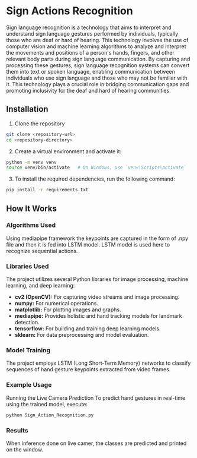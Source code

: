 # Sign Actions Recognition<br>

Sign language recognition is a technology that aims to interpret and understand sign language gestures performed by individuals, typically those who are deaf or hard of hearing. This technology involves the use of computer vision and machine learning algorithms to analyze and interpret the movements and positions of a person's hands, fingers, and other relevant body parts during sign language communication. By capturing and processing these gestures, sign language recognition systems can convert them into text or spoken language, enabling communication between individuals who use sign language and those who may not be familiar with it. This technology plays a crucial role in bridging communication gaps and promoting inclusivity for the deaf and hard of hearing communities.<br>




## Installation

1. Clone the repository 
```bash 
git clone <repository-url>
cd <repository-directory>
```

2. Create a virtual environment and activate it:
```bash
python -m venv venv
source venv/bin/activate   # On Windows, use `venv\Scripts\activate`
``` 

3. To install the required dependencies, run the following command:
```bash
pip install -r requirements.txt
```

## How It Works
### Algorithms Used
Using mediapipe framework the keypoints are captured in the form of .npy file and then it is fed into LSTM model. LSTM model is used here to recognize sequential actions.<br>

### Libraries Used

The project utilizes several Python libraries for image processing, machine learning, and deep learning:

<ul>
<li><strong>cv2 (OpenCV):</strong> For capturing video streams and image processing.</li>
<li><strong>numpy:</strong> For numerical operations.</li>
<li><strong>matplotlib:</strong> For plotting images and graphs.</li>
<li><strong>mediapipe:</strong> Provides holistic and hand tracking models for landmark detection.</li>
<li><strong>tensorflow:</strong> For building and training deep learning models.</li>
<li><strong>sklearn:</strong> For data preprocessing and model evaluation.</li>
</ul>

### Model Training

The project employs LSTM (Long Short-Term Memory) networks to classify sequences of hand gesture keypoints extracted from video frames.

### Example Usage
Running the Live Camera Prediction
To predict hand gestures in real-time using the trained model, execute:

```bash 
python Sign_Action_Recognition.py
```


### Results
 When inference done on live camer, the classes are predicted and printed on the window.